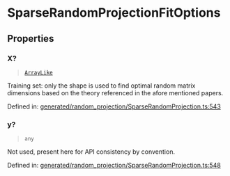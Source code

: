 # SparseRandomProjectionFitOptions

## Properties

### X?

> [`ArrayLike`](../types/ArrayLike.md)

Training set: only the shape is used to find optimal random matrix dimensions based on the theory referenced in the afore mentioned papers.

Defined in:  [generated/random\_projection/SparseRandomProjection.ts:543](https://github.com/transitive-bullshit/scikit-learn-ts/blob/b59c1ff/packages/sklearn/src/generated/random_projection/SparseRandomProjection.ts#L543)

### y?

> `any`

Not used, present here for API consistency by convention.

Defined in:  [generated/random\_projection/SparseRandomProjection.ts:548](https://github.com/transitive-bullshit/scikit-learn-ts/blob/b59c1ff/packages/sklearn/src/generated/random_projection/SparseRandomProjection.ts#L548)
